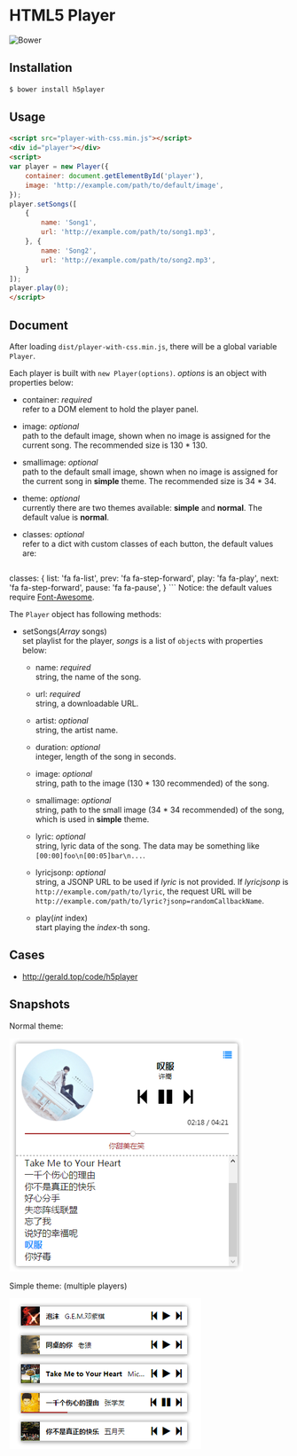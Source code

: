 HTML5 Player
===
![Bower](https://img.shields.io/bower/v/h5player.svg)

Installation
---
``` sh
$ bower install h5player
```

Usage
---
``` html
<script src="player-with-css.min.js"></script>
<div id="player"></div>
<script>
var player = new Player({
	container: document.getElementById('player'),
	image: 'http://example.com/path/to/default/image',
});
player.setSongs([
	{
		name: 'Song1',
		url: 'http://example.com/path/to/song1.mp3',
	}, {
		name: 'Song2',
		url: 'http://example.com/path/to/song2.mp3',
	}
]);
player.play(0);
</script>
```

Document
---
After loading `dist/player-with-css.min.js`, there will be a global variable `Player`.

Each player is built with `new Player(options)`. *options* is an object with properties below:

* container: *required*  
  refer to a DOM element to hold the player panel.

* image: *optional*  
	path to the default image, shown when no image is assigned for the current song.
	The recommended size is 130 * 130.

* smallimage: *optional*  
  path to the default small image, shown when no image is assigned for the current song in **simple** theme.
	The recommended size is 34 * 34.

* theme: *optional*  
  currently there are two themes available: **simple** and **normal**. The default value is **normal**.

* classes: *optional*  
  refer to a dict with custom classes of each button, the default values are:
	``` javascript
classes: {
	list: 'fa fa-list',
	prev: 'fa fa-step-forward',
	play: 'fa fa-play',
	next: 'fa fa-step-forward',
	pause: 'fa fa-pause',
}
	```
	Notice: the default values require [Font-Awesome](http://fontawesome.io).

The `Player` object has following methods:

* setSongs(*Array* songs)  
  set playlist for the player, *songs* is a list of `object`s with properties below:
	* name: *required*  
	  string, the name of the song.
	* url: *required*  
	  string, a downloadable URL.
	* artist: *optional*  
	  string, the artist name.
	* duration: *optional*  
	  integer, length of the song in seconds.
	* image: *optional*  
	  string, path to the image (130 * 130 recommended) of the song.
	* smallimage: *optional*  
	  string, path to the small image (34 * 34 recommended) of the song, which is used in **simple** theme.
	* lyric: *optional*  
	  string, lyric data of the song. The data may be something like `[00:00]foo\n[00:05]bar\n...`.
	* lyricjsonp: *optional*  
	  string, a JSONP URL to be used if *lyric* is not provided. If *lyricjsonp* is `http://example.com/path/to/lyric`, the request URL will be `http://example.com/path/to/lyric?jsonp=randomCallbackName`.

	* play(*int* index)  
	  start playing the *index*-th song.

Cases
---
* <http://gerald.top/code/h5player>

Snapshots
---
Normal theme:

![snapshot](snapshots/normal.png)

Simple theme: (multiple players)

![snapshot](snapshots/simple.png)
